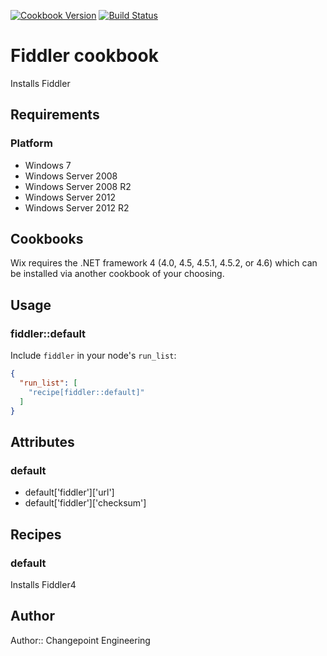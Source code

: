 [![Cookbook Version](http://img.shields.io/cookbook/v/fiddler.svg)](https://supermarket.chef.io/cookbooks/fiddler)
[![Build Status](https://secure.travis-ci.org/daptiv/fiddler.png)](http://travis-ci.org/daptiv/fiddler)

# Fiddler cookbook

Installs Fiddler

## Requirements

### Platform

* Windows 7
* Windows Server 2008
* Windows Server 2008 R2
* Windows Server 2012
* Windows Server 2012 R2

## Cookbooks

Wix requires the .NET framework 4 (4.0, 4.5, 4.5.1, 4.5.2, or 4.6) which can be
installed via another cookbook of your choosing.

## Usage

### fiddler::default

Include `fiddler` in your node's `run_list`:

```json
{
  "run_list": [
    "recipe[fiddler::default]"
  ]
}
```

## Attributes

### default
- default['fiddler']['url']
- default['fiddler']['checksum']

## Recipes

### default

Installs Fiddler4

## Author

Author:: Changepoint Engineering
